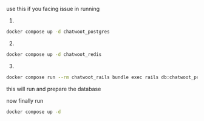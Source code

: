 use this if you facing issue in running 

1. 
``` bash 
docker compose up -d chatwoot_postgres
 ```
2. 
``` bash 
docker compose up -d chatwoot_redis
 ```

3.
```bash
docker compose run --rm chatwoot_rails bundle exec rails db:chatwoot_prepare
```

this will run and prepare the database

now finally run 

```bash
docker compose up -d
```

